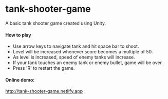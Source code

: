 # tank-shooter-game
A basic tank shooter game created using Unity.

#### How to play 
* Use arrow keys to navigate tank and hit space bar to shoot.
* Level will be increased whenever score becomes a multiple of 50.
* As level is increased, speed of enemy tanks will increase.
* If your tank touches an enemy tank or enemy bullet, game will be over. 
* Press 'R' to restart the game.

#### Online demo:
http://tank-shooter-game.netlify.app
